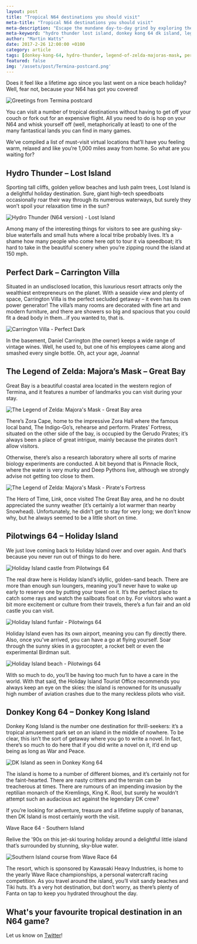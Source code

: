 ```yaml
---
layout: post
title: "Tropical N64 destinations you should visit"
meta-title: "Tropical N64 destinations you should visit"
meta-description: "Escape the mundane day-to-day grind by exploring these tropical destinations from Nintendo 64 games."
meta-keyword: "hydro thunder lost island, donkey kong 64 dk island, legend of zelda majora's mask great bay, perfect dark carrington villa, pilotwings 64 holiday island, wave race 64 southern island"
author: "Martin Watts"
date: 2017-2-26 12:00:00 +0100
category: article
tags: [donkey-kong-64, hydro-thunder, legend-of-zelda-majoras-mask, perfect-dark, pilotwings-64, wave-race-64]
featured: false
img: '/assets/post/Termina-postcard.png'
---
```

Does it feel like a lifetime ago since you last went on a nice beach holiday? Well, fear not, because your N64 has got you covered!

![Greetings from Termina postcard](/assets/post/Termina-postcard.png)

You can visit a number of tropical destinations without having to get off your couch or fork out for an expensive flight. All you need to do is hop on your N64 and whisk yourself off (well, metaphorically at least) to one of the many fantastical lands you can find in many games. 

We’ve compiled a list of must-visit virtual locations that’ll have you feeling warm, relaxed and like you’re 1,000 miles away from home. So what are you waiting for?

## Hydro Thunder – Lost Island ##

Sporting tall cliffs, golden yellow beaches and lush palm trees, Lost Island is a delightful holiday destination. Sure, giant high-tech speedboats occasionally roar their way through its numerous waterways, but surely they won’t spoil your relaxation time in the sun?

![Hydro Thunder (N64 version) - Lost Island](/assets/post/hydro-thunder-n64-lost-island-postcard.png)

Among many of the interesting things for visitors to see are gushing sky-blue waterfalls and small huts where a local tribe probably lives. It’s a shame how many people who come here opt to tour it via speedboat; it’s hard to take in the beautiful scenery when you’re zipping round the island at 150 mph.

## Perfect Dark – Carrington Villa ##

Situated in an undisclosed location, this luxurious resort attracts only the wealthiest entrepreneurs on the planet. With a seaside view and plenty of space, Carrington Villa is the perfect secluded getaway – it even has its own power generator! The villa’s many rooms are decorated with fine art and modern furniture, and there are showers so big and spacious that you could fit a dead body in them...if you wanted to, that is.

![Carrington Villa - Perfect Dark](/assets/post/perfect-dark-n64-carrington-villa-postcard.png)

In the basement, Daniel Carrington (the owner) keeps a wide range of vintage wines. Well, he used to, but one of his employees came along and smashed every single bottle. Oh, act your age, Joanna!

## The Legend of Zelda: Majora’s Mask – Great Bay ##

Great Bay is a beautiful coastal area located in the western region of Termina, and it features a number of landmarks you can visit during your stay.

![The Legend of Zelda: Majora's Mask - Great Bay area](/assets/post/legend-of-zelda-majoras-mask-great-bay-postcard.png)

There’s Zora Cape, home to the impressive Zora Hall where the famous local band, The Indigo-Go’s, rehearse and perform. Pirates’ Fortress, situated on the other side of the bay, is occupied by the Gerudo Pirates; it’s always been a place of great intrigue, mainly because the pirates don’t allow visitors.

Otherwise, there’s also a research laboratory where all sorts of marine biology experiments are conducted. A bit beyond that is Pinnacle Rock, where the water is very murky and Deep Pythons live, although we strongly advise not getting too close to them.

![The Legend of Zelda: Majora's Mask - Pirate's Fortress](/assets/post/legend-of-zelda-majoras-mask-n64-pirates-fortress.png)

The Hero of Time, Link, once visited The Great Bay area, and he no doubt appreciated the sunny weather (it’s certainly a lot warmer than nearby Snowhead). Unfortunately, he didn’t get to stay for very long; we don’t know why, but he always seemed to be a little short on time.

## Pilotwings 64 – Holiday Island ##

We just love coming back to Holiday Island over and over again. And that’s because you never run out of things to do here.

![Holiday Island castle from Pilotwings 64](/assets/post/pilotwings-64-holiday-island-castle-postcard.png)

The real draw here is Holiday Island’s idyllic, golden-sand beach. There are more than enough sun loungers, meaning you’ll never have to wake up early to reserve one by putting your towel on it. It’s the perfect place to catch some rays and watch the sailboats float on by. For visitors who want a bit more excitement or culture from their travels, there’s a fun fair and an old castle you can visit.

![Holiday Island funfair - Pilotwings 64](/assets/post/pilotwings-64-holiday-island-funfair-postcard.png)

Holiday Island even has its own airport, meaning you can fly directly there. Also, once you’ve arrived, you can have a go at flying yourself. Soar through the sunny skies in a gyrocopter, a rocket belt or even the experimental Birdman suit.

![Holiday Island beach - Pilotwings 64](/assets/post/pilotwings-64-holiday-island-beach.png)

With so much to do, you’ll be having too much fun to have a care in the world. With that said, the Holiday Island Tourist Office recommends you always keep an eye on the skies: the island is renowned for its unusually high number of aviation crashes due to the many reckless pilots who visit.

## Donkey Kong 64 – Donkey Kong Island ##

Donkey Kong Island is the number one destination for thrill-seekers: it’s a tropical amusement park set on an island in the middle of nowhere. To be clear, this isn’t the sort of getaway where you go to write a novel. In fact, there’s so much to do here that if you did write a novel on it, it’d end up being as long as War and Peace.

![DK Island as seen in Donkey Kong 64](/assets/post/donkey-kong-64-dk-island-postcard.png)

The island is home to a number of different biomes, and it’s certainly not for the faint-hearted. There are nasty critters and the terrain can be treacherous at times. There are rumours of an impending invasion by the reptilian monarch of the Kremlings, King K. Rool, but surely he wouldn’t attempt such an audacious act against the legendary DK crew?

If you’re looking for adventure, treasure and a lifetime supply of bananas, then DK Island is most certainly worth the visit.

Wave Race 64 - Southern Island

Relive the '90s on this jet-ski touring holiday around a delightful little island that’s surrounded by stunning, sky-blue water.

![Southern Island course from Wave Race 64](/assets/post/wave-race-64-southern-island-postcard.png)

The resort, which is sponsored by Kawasaki Heavy Industries, is home to the yearly Wave Race championships, a personal watercraft racing competition. As you travel around the island, you’ll visit sandy beaches and Tiki huts. It’s a very hot destination, but don’t worry, as there’s plenty of Fanta on tap to keep you hydrated throughout the day.

## What's your favourite tropical destination in an N64 game? ##

Let us know on [Twitter](www.twitter.com/n64gamers)!